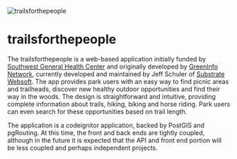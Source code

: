 ![trailsforthepeople](https://raw.github.com/cleveland-metroparks/trailsforthepeople/master/T4tP.png)

trailsforthepeople
==================

The trailsforthepeople is a web-based application initially funded by [Southwest General Health Center](http://www.swgeneral.com/) and originally developed by [GreenInfo Network](http://www.greeninfo.org/), currently developed and maintained by Jeff Schuler of [Substrate Websoft](https://www.websubstrate.com). The app provides park users with an easy way to find picnic areas and trailheads, discover new healthy outdoor opportunities and find their way in the woods. The design is straightforward and intuitive, providing complete information about trails, hiking, biking and horse riding. Park users can even search for these opportunities based on trail length.
 
The application is a codeignitor application, backed by PostGIS and pgRouting.  At this time, the front and back ends are tightly coupled, although in the future it is expected that the API and front end portion will be less coupled and perhaps independent projects.
